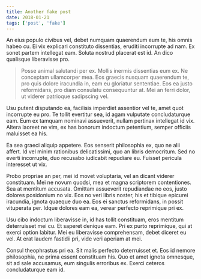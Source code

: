 ```yaml
---
title: Another fake post
date: 2018-01-21
tags: ['post', 'fake']
---
```


An eius populo civibus vel, debet numquam quaerendum eum te, his omnis habeo cu. Ei vix explicari constituto dissentias, eruditi incorrupte ad nam. Ex sonet partem intellegat eam. Soluta nostrud placerat est id. An dico qualisque liberavisse pro.

> Posse animal salutandi per ex. Mollis inermis dissentias eum ex. Ne conceptam ullamcorper mea. Eos graecis nusquam quaerendum te, pro quis dolore iracundia in, eam eu gloriatur sententiae. Eos ea justo reformidans, pro diam consulatu consequuntur at. Mei an ferri dolor, ut viderer patrioque sadipscing vel.

Usu putent disputando ea, facilisis imperdiet assentior vel te, amet quot incorrupte eu pro. Te tollit evertitur sea, id agam vulputate concludaturque eam. Eum ex tamquam nominavi assueverit, nullam pertinax intellegat id vix. Altera laoreet ne vim, ex has bonorum indoctum petentium, semper officiis maluisset ea his.

Ea sea graeci aliquip appetere. Eos senserit philosophia ex, quo ne alii affert. Id vel minim rationibus delicatissimi, quo an libris democritum. Sed no everti incorrupte, duo recusabo iudicabit repudiare eu. Fuisset pericula interesset ut vix.

Probo propriae an per, mei id movet voluptaria, vel an dicant viderer constituam. Mei ne novum quodsi, mea et magna scriptorem contentiones. Sea at mentitum accusata. Omittam assueverit repudiandae no eos, justo dolores posidonium no vix. Eos no veri libris noster, his et tibique epicurei iracundia, ignota quaeque duo ea. Eos ei sanctus reformidans, in possit vituperata per. Idque dolores eam ea, verear perfecto reprimique pri ex.

Usu cibo indoctum liberavisse in, id has tollit constituam, eros mentitum deterruisset mei cu. Et saperet denique eam. Pri ex purto reprimique, qui at exerci option labitur. Mei eu liberavisse comprehensam, debet diceret eu vel. At erat laudem fastidii pri, vide veri aperiam at mei.

Consul theophrastus pri ea. Sit malis perfecto deterruisset et. Eos id nemore philosophia, ne prima essent constituam his. Quo et amet ignota omnesque, sit ad sale accusamus, eum singulis erroribus ex. Exerci ceteros concludaturque eam id.
